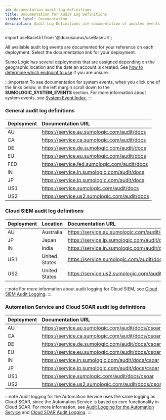 ```yaml
---
id: documentation-audit-log-definitions
title: Documentation for Audit Log Definitions
sidebar_label: Documentation
description: Audit Log Definitions are documentation of audited events, and are hosted on each deployment.
---
```


import useBaseUrl from '@docusaurus/useBaseUrl';

All available audit log events are documented for your reference on each deployment. Select the documentation link for your deployment.  

Sumo Logic has several deployments that are assigned depending on the geographic location and the date an account is created. See [how to determine which endpoint to use](/docs/api/getting-started#sumo-logic-endpoints-by-deployment-and-firewall-security "Sumo Logic Endpoints and Firewall Security") if you are unsure.

:::important
To see documentation for system events, when you click one of the links below, in the left margin scroll down to the **SUMOLOGIC_SYSTEM_EVENTS** section. For more information about system events, see [System Event Index](/docs/manage/security/audit-indexes/system-event-index/).
:::

### General audit log definitions

| Deployment | Documentation URL |
|:--|:--|
| AU | https://service.au.sumologic.com/audit/docs |
| CA | https://service.ca.sumologic.com/audit/docs |
| DE | https://service.de.sumologic.com/audit/docs |
| EU | https://service.eu.sumologic.com/audit/docs |
| FED | https://service.fed.sumologic.com/audit/docs |
| IN | https://service.in.sumologic.com/audit/docs |
| JP | https://service.jp.sumologic.com/audit/docs |
| US1 | https://service.sumologic.com/audit/docs |
| US2 | https://service.us2.sumologic.com/audit/docs |

### Cloud SIEM audit log definitions

| Deployment | Location | Documentation URL |
|:--|:--|:--|
| AU | Australia |https://service.au.sumologic.com/audit/docs/sec |
| JP | Japan |https://service.jp.sumologic.com/audit/docs/sec |
| IN | India |https://service.in.sumologic.com/audit/docs/sec |
| US1 | United States |https://service.sumologic.com/audit/docs/sec |
| US2 | United States |https://service.us2.sumologic.com/audit/docs/sec |

:::note
For more information about audit logging for Cloud SIEM, see [Cloud SIEM Audit Logging](/docs/cse/administration/cse-audit-logging/).
:::

### Automation Service and Cloud SOAR audit log definitions

| Deployment | Documentation URL |
|:--|:--|
| AU | https://service.au.sumologic.com/audit/docs/csoar |
| CA | https://service.ca.sumologic.com/audit/docs/csoar |
| DE | https://service.de.sumologic.com/audit/docs/csoar |
| EU | https://service.eu.sumologic.com/audit/docs/csoar |
| IN | https://service.in.sumologic.com/audit/docs/csoar |
| JP | https://service.jp.sumologic.com/audit/docs/csoar |
| US1 | https://service.sumologic.com/audit/docs/csoar |
| US2 | https://service.us2.sumologic.com/audit/docs/csoar |

<!--
// Add FED as soon as available
| FED | https://service.fed.sumologic.com/audit/docs/csoar |
-->

:::note
Audit logging for the Automation Service uses the same logging as Cloud SOAR, since the Automation Service is based on core functionality in Cloud SOAR. For more information, see [Audit Logging for the Automation Service](/docs/platform-services/automation-service/automation-service-audit-logging/) and [Cloud SOAR Audit Logging](/docs/cloud-soar/audit-event-index/).
:::
